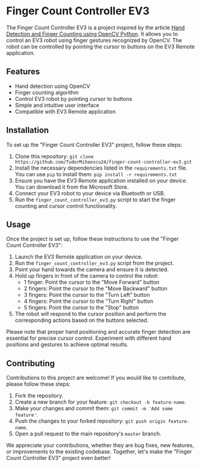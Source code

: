 # Finger Count Controller EV3

The Finger Count Controller EV3 is a project inspired by the article [Hand Detection and Finger Counting using OpenCV Python](https://medium.com/analytics-vidhya/hand-detection-and-finger-counting-using-opencv-python-5b594704eb08). It allows you to control an EV3 robot using finger gestures recognized by OpenCV. The robot can be controlled by pointing the cursor to buttons on the EV3 Remote application.

## Features

- Hand detection using OpenCV
- Finger counting algorithm
- Control EV3 robot by pointing cursor to buttons
- Simple and intuitive user interface
- Compatible with EV3 Remote application

## Installation

To set up the "Finger Count Controller EV3" project, follow these steps:

1. Clone this repository: `git clone https://github.com/TudorMihaescu24/finger-count-controller-ev3.git`
2. Install the necessary dependencies listed in the `requirements.txt` file. You can use `pip` to install them: `pip install -r requirements.txt`
3. Ensure you have the EV3 Remote application installed on your device. You can download it from the Microsoft Store.
4. Connect your EV3 robot to your device via Bluetooth or USB.
5. Run the `finger_count_controller_ev3.py` script to start the finger counting and cursor control functionality.

## Usage

Once the project is set up, follow these instructions to use the "Finger Count Controller EV3":

1. Launch the EV3 Remote application on your device.
2. Run the `finger_count_controller_ev3.py` script from the project.
3. Point your hand towards the camera and ensure it is detected.
4. Hold up fingers in front of the camera to control the robot:
   - 1 finger: Point the cursor to the "Move Forward" button
   - 2 fingers: Point the cursor to the "Move Backward" button
   - 3 fingers: Point the cursor to the "Turn Left" button
   - 4 fingers: Point the cursor to the "Turn Right" button
   - 5 fingers: Point the cursor to the "Stop" button
5. The robot will respond to the cursor position and perform the corresponding actions based on the buttons selected.

Please note that proper hand positioning and accurate finger detection are essential for precise cursor control. Experiment with different hand positions and gestures to achieve optimal results.

## Contributing

Contributions to this project are welcome! If you would like to contribute, please follow these steps:

1. Fork the repository.
2. Create a new branch for your feature: `git checkout -b feature-name`.
3. Make your changes and commit them: `git commit -m 'Add some feature'`.
4. Push the changes to your forked repository: `git push origin feature-name`.
5. Open a pull request to the main repository's `master` branch.

We appreciate your contributions, whether they are bug fixes, new features, or improvements to the existing codebase. Together, let's make the "Finger Count Controller EV3" project even better!
